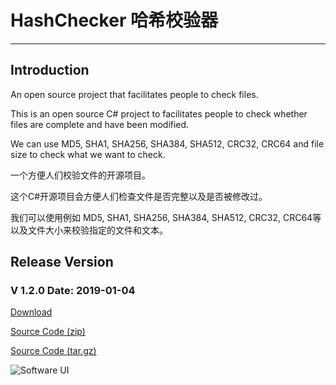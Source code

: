 # HashChecker 哈希校验器***## Introduction An open source project that facilitates people to check files. This is an open source C# project to facilitates people to check whether files are complete and have been modified. We can use MD5, SHA1, SHA256, SHA384, SHA512, CRC32, CRC64 and file size to check what we want to check. 一个方便人们校验文件的开源项目。这个C#开源项目会方便人们检查文件是否完整以及是否被修改过。我们可以使用例如 MD5, SHA1, SHA256, SHA384, SHA512, CRC32, CRC64等以及文件大小来校验指定的文件和文本。## Release Version### V 1.2.0  Date: 2019-01-04[Download](https://github.com/nl8590687/HashChecker/releases/download/v1.2.0/HashChecker_v1.2.0.zip)[Source Code (zip)](https://github.com/nl8590687/HashChecker/archive/v1.2.0.zip)[Source Code (tar.gz)](https://github.com/nl8590687/HashChecker/archive/v1.2.0.tar.gz)![Software UI](https://github.com/nl8590687/HashChecker/blob/master/images/softui_v1.2.0.JPG)